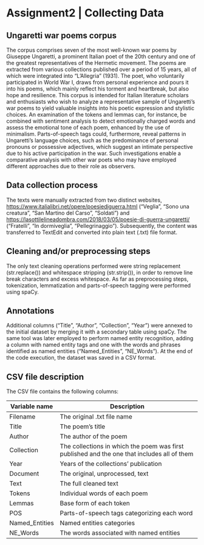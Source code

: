 # Assignment2 | Collecting Data 

## Ungaretti war poems corpus
The corpus comprises seven of the most well-known war poems by Giuseppe Ungaretti, a prominent Italian poet of the 20th century and one of the greatest representatives of the Hermetic movement. The poems are extracted from various collections published over a period of 15 years, all of which were integrated into “L’Allegria” (1931). 
The poet, who voluntarily participated in World War I, draws from personal experience and pours it into his poems, which mainly reflect his torment and heartbreak, but also hope and resilience. 
This corpus is intended for Italian literature scholars and enthusiasts who wish to analyze a representative sample of Ungaretti’s war poems to yield valuable insights into his poetic expression and stylistic choices. An examination of the tokens and lemmas can, for instance, be combined with sentiment analysis to detect emotionally charged words and assess the emotional tone of each poem, enhanced by the use of minimalism. Parts-of-speech tags could, furthermore, reveal patterns in Ungaretti’s language choices, such as the predominance of personal pronouns or possessive adjectives, which suggest an intimate perspective due to his active participation in the war. Such investigations enable a comparative analysis with other war poets who may have employed different approaches due to their role as observers. 

## Data collection process
The texts were manually extracted from two distinct websites, https://www.italialibri.net/opere/poesiediguerra.html (“Veglia”, “Sono una creatura”, “San Martino del Carso”, “Soldati”) and https://lasottilelineadombra.com/2018/03/05/poesie-di-guerra-ungaretti/ (“Fratelli”, “In dormiveglia”, “Pellegrinaggio”). Subsequently, the content was transferred to TextEdit and converted into plain text (.txt) file format. 

## Cleaning and/or preprocessing steps
The only text cleaning operations performed were string replacement (str.replace()) and whitespace stripping (str.strip()), in order to remove line break characters and excess whitespace. 
As far as preprocessing steps, tokenization, lemmatization and parts-of-speech tagging were performed using spaCy. 

## Annotations
Additional columns (“Title”, “Author”, “Collection”, “Year”) were annexed to the initial dataset by merging it with a secondary table using spaCy. The same tool was later employed to perform named entity recognition, adding a column with named entity tags and one with the words and phrases identified as named entities (“Named_Entities”, “NE_Words”). 
At the end of the code execution, the dataset was saved in a CSV format. 

## CSV file description 
The CSV file contains the following columns: 

| Variable name | Description |
| -------------- | ------------------------------------------------------------------------------------------- |
| Filename       | The original .txt file name                                                                 |
| Title          | The poem’s title                                                                            |
| Author         | The author of the poem                                                                      |
| Collection     | The collections in which the poem was first published and the one that includes all of them |
| Year           | Years of the collections’ publication                                                       |
| Document       | The original, unprocessed, text                                                             |
| Text           | The full cleaned text                                                                       |
| Tokens         | Individual words of each poem                                                               |
| Lemmas         | Base form of each token                                                                     |
| POS            | Parts-of-speech tags categorizing each word                                                 |
| Named_Entities | Named entities categories                                                                   |
| NE_Words       | The words associated with named entities                                                    |
